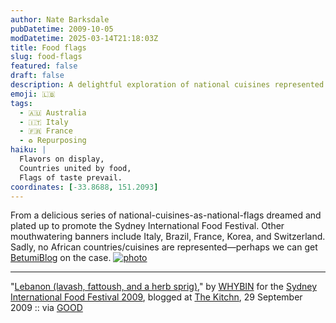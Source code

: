 ```yaml
---
author: Nate Barksdale
pubDatetime: 2009-10-05
modDatetime: 2025-03-14T21:18:03Z
title: Food flags
slug: food-flags
featured: false
draft: false
description: A delightful exploration of national cuisines represented as flags, showcasing Lebanon's specialties among other global favorites.
emoji: 🇱🇧
tags:
  - 🇦🇺 Australia
  - 🇮🇹 Italy
  - 🇫🇷 France
  - ♻️ Repurposing
haiku: |
  Flavors on display,  
  Countries united by food,  
  Flags of taste prevail.
coordinates: [-33.8688, 151.2093]
---
```


From a delicious series of national-cuisines-as-national-flags dreamed and plated up to promote the Sydney International Food Festival. Other mouthwatering banners include Italy, Brazil, France, Korea, and Switzerland. Sadly, no African countries/cuisines are represented—perhaps we can get [BetumiBlog](http://www.betumi.com/blog.html) on the case. [![photo](http://culture-making.com/media/jordan_1489195i_rect540.jpg)](http://www.thekitchn.com/thekitchn/look-food-flags-for-the-sydney-international-food-festival-097033)

---

"[Lebanon (lavash, fattoush, and a herb sprig)](http://web.archive.org/web/20111228005740/http://www.thekitchn.com:80/thekitchn/look-food-flags-for-the-sydney-international-food-festival-097033)," by [WHYBIN](http://web.archive.org/web/20190911150137/http://www.wtbwa.com.au/) for the [Sydney International Food Festival 2009](https://www.google.com/search?q=%22Sydney%20International%20Food%20Festival%202009%22%20siff.com.au), blogged at [The Kitchn](http://web.archive.org/web/20111228005740/http://www.thekitchn.com:80/thekitchn/look-food-flags-for-the-sydney-international-food-festival-097033), 29 September 2009 :: via [GOOD](http://web.archive.org/web/20120718022154/http://www.good.is:80/post/country-flags-made-from-that-countrys-favorite-foods)
